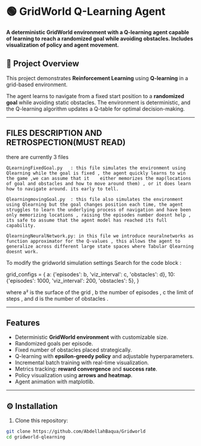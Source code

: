 # 🟢 GridWorld Q-Learning Agent

**A deterministic GridWorld environment with a Q-learning agent capable of learning to reach a randomized goal while avoiding obstacles. Includes visualization of policy and agent movement.**



## 🔹 Project Overview

This project demonstrates **Reinforcement Learning** using **Q-learning** in a grid-based environment.  

The agent learns to navigate from a fixed start position to a **randomized goal** while avoiding static obstacles. The environment is deterministic, and the Q-learning algorithm updates a Q-table for optimal decision-making. 

---

## FILES DESCRIPTION AND RETROSPECTION(MUST READ)

there are currently 3 files 

    QLearningFixedGoal.py   : this file simulates the environment using Qlearning while the goal is fixed , the agent quickly learns to win the game ,we can assume that it    either memorizes the map(locations of goal and obstacles and how to move around them) , or it does learn how to navigate around. its early to tell.

    QlearningmovingGoal.py  : this file also simulates the environment using Qlearning but the goal changes position each time, the agent struggles to learn the underlying process of navigation and have been only memorizing locations , raising the episodes number doesnt help , its safe to assume that the agent model has reached its full capability.

    QlearningNeuralNetwork.py: in this file we introduce neuralnetworks as function approximator for the Q-values , this allows the agent to generalize across different large state spaces where Tabular Qlearning doesnt work.

To modify the gridworld simulation settings 
Search for the code block :

grid_configs = {
        a: {'episodes': b, 'viz_interval': c, 'obstacles': d},
        10: {'episodes': 1000, 'viz_interval': 200, 'obstacles': 5},
    }

where a² is the surface of the grid , b the number of episodes , c the limit of steps , and d is the number of obstacles .
 



---

##  Features

- Deterministic **GridWorld environment** with customizable size.  
- Randomized goals per episode.  
- Fixed number of obstacles placed strategically.  
- Q-learning with **epsilon-greedy policy** and adjustable hyperparameters.  
- Incremental batch training with real-time visualization.  
- Metrics tracking: **reward convergence** and **success rate**.  
- Policy visualization using **arrows and heatmap**.  
- Agent animation with matplotlib.  

---

## ⚙️ Installation

1. Clone this repository:

```bash
git clone https://github.com/AbdellahBaqua/Gridworld
cd gridworld-qlearning
